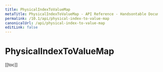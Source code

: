 ```yaml
---
title: PhysicalIndexToValueMap
metaTitle: PhysicalIndexToValueMap - API Reference - Handsontable Documentation
permalink: /10.1/api/physical-index-to-value-map
canonicalUrl: /api/physical-index-to-value-map
editLink: false
---
```


# PhysicalIndexToValueMap

[[toc]]

